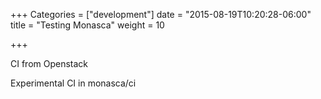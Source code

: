 +++
Categories = ["development"]
date = "2015-08-19T10:20:28-06:00"
title = "Testing Monasca"
weight = 10

+++

CI from Openstack

Experimental CI in monasca/ci
